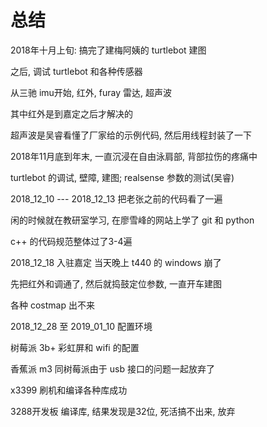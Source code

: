 # 总结

2018年十月上旬: 搞完了建梅阿姨的 turtlebot 建图

之后, 调试 turtlebot 和各种传感器

从三驰 imu开始, 红外, furay 雷达, 超声波

其中红外是到嘉定之后才解决的

超声波是吴睿看懂了厂家给的示例代码, 然后用线程封装了一下

2018年11月底到年末, 一直沉浸在自由泳肩部, 背部拉伤的疼痛中



turtlebot 的调试, 壁障, 建图; realsense 参数的测试(吴睿)

2018_12_10 --- 2018_12_13 把老张之前的代码看了一遍

闲的时候就在教研室学习, 在廖雪峰的网站上学了 git 和 python

c++ 的代码规范整体过了3-4遍



2018_12_18 入驻嘉定 当天晚上 t440 的 windows 崩了

先把红外和调通了, 然后就捣鼓定位参数, 一直开车建图

各种 costmap 出不来



2018_12_28 至 2019_01_10 配置环境

树莓派 3b+ 彩虹屏和 wifi 的配置

香蕉派 m3 同树莓派由于 usb 接口的问题一起放弃了

x3399 刷机和编译各种库成功

3288开发板 编译库, 结果发现是32位, 死活搞不出来, 放弃

